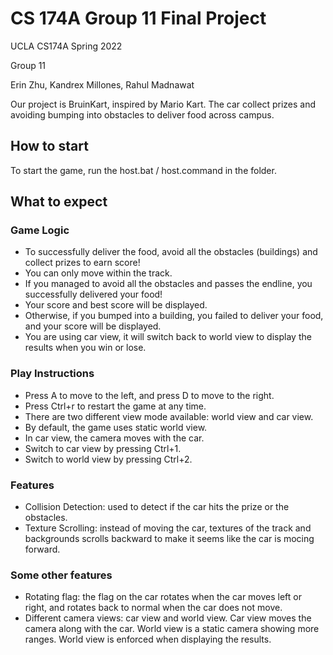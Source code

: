 # CS 174A Group 11 Final Project

UCLA CS174A Spring 2022 

Group 11

Erin Zhu, Kandrex Millones, Rahul Madnawat

Our project is BruinKart, inspired by Mario Kart. 
The car collect prizes and avoiding bumping into obstacles to deliver food across campus.

## How to start

To start the game, run the host.bat / host.command in the folder. 

## What to expect

### Game Logic
 - To successfully deliver the food, avoid all the obstacles (buildings) and collect prizes to earn score! 
 - You can only move within the track. 
 - If you managed to avoid all the obstacles and passes the endline, you successfully delivered your food! 
 - Your score and best score will be displayed.
 - Otherwise, if you bumped into a building, you failed to deliver your food, and your score will be displayed.
 - You are using car view, it will switch back to world view to display the results when you win or lose. 

### Play Instructions
 - Press A to move to the left, and press D to move to the right.
 - Press Ctrl+r to restart the game at any time.
 - There are two different view mode available: world view and car view.
 - By default, the game uses static world view.
 - In car view, the camera moves with the car. 
 - Switch to car view by pressing Ctrl+1.
 - Switch to world view by pressing Ctrl+2.

### Features
 - Collision Detection: used to detect if the car hits the prize or the obstacles. 
 - Texture Scrolling: instead of moving the car, textures of the track and backgrounds scrolls backward to make it seems like the car is mocing forward.

### Some other features
 - Rotating flag: the flag on the car rotates when the car moves left or right, and rotates back to normal when the car does not move. 
 - Different camera views: car view and world view. Car view moves the camera along with the car. World view is a static camera showing more ranges. World view is enforced when displaying the results. 
